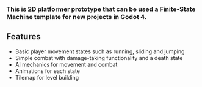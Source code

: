 ### This is 2D platformer prototype that can be used a Finite-State Machine template for new projects in Godot 4.

## Features 
* Basic player movement states such as running, sliding and jumping
* Simple combat with damage-taking functionality and a death state
* AI mechanics for movement and combat
* Animations for each state
* Tilemap for level building
